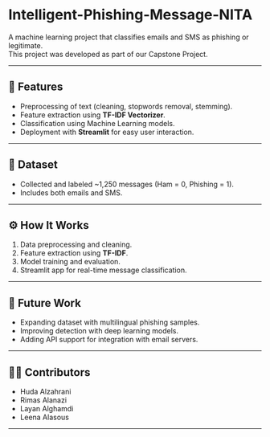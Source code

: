 # Intelligent-Phishing-Message-NITA

A machine learning project that classifies emails and SMS as phishing or legitimate.  
This project was developed as part of our Capstone Project.

---

## 🚀 Features
- Preprocessing of text (cleaning, stopwords removal, stemming).
- Feature extraction using **TF-IDF Vectorizer**.
- Classification using Machine Learning models.
- Deployment with **Streamlit** for easy user interaction.

---

## 📂 Dataset
- Collected and labeled ~1,250 messages (Ham = 0, Phishing = 1).
- Includes both emails and SMS.

---

## ⚙️ How It Works
1. Data preprocessing and cleaning.  
2. Feature extraction using **TF-IDF**.  
3. Model training and evaluation.  
4. Streamlit app for real-time message classification.

---
## 🔮 Future Work

- Expanding dataset with multilingual phishing samples.
- Improving detection with deep learning models.
- Adding API support for integration with email servers.
---
## 👩‍💻 Contributors

- Huda Alzahrani
- Rimas Alanazi
- Layan Alghamdi
- Leena Alasous

---




